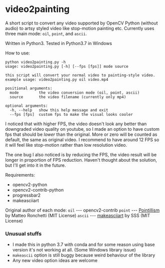 # video2painting

A short script to convert any video supported by OpenCV Python (without audio) to artsy styled video like stop-motion painting etc. Currently uses three main mode: `oil`, `point`, and `ascii`.

Written in Python3.
Tested in Python3.7 in Windows

How to use:
```
python video2painting.py -h
usage: video2painting.py [-h] [--fps [fps]] mode source

this script will convert your normal video to painting-style video. example usage: video2painting.py oil video.mp4

positional arguments:
  mode         the video conversion mode (oil, point, ascii)
  source       the video filename (currently only mp4)

optional arguments:
  -h, --help   show this help message and exit
  --fps [fps]  custom fps to make the visual looks cooler
```

I noticed that with higher FPS, the video doesn't look any better than downgraded video quality on youtube, so I made an option to have custom fps that should be *lower* than the original. More or zero will be counted as default, the same as original video. I recommend to have around 12 FPS so it will feel like stop-motion rather than low resolution video.

The one bug I also noticed is by reducing the FPS, the video result will be longer in proportion of FPS reduction. Haven't thought about the solution, but I'll get into it in the future.

Requirements:
- opencv2-python
- opencv2-contrib-python
- progressbar2
- makeasciiart

Original author of each mode:
`oil` --- opencv2-contrib
`point` --- [Pointillism](https://github.com/matteo-ronchetti/Pointillism) by Matteo Ronchetti (MIT License)
`ascii` --- [makeasciiart](https://pypi.org/project/makeasciiart/) by SSS (MIT License)

### Unusual stuffs
- I made this in python 3.7 with conda and for some reason using base version it's not working at all. (Some Windows library issue)
- `makeascii` option is still buggy because weird behaviour of the library
- Any new video option ideas are welcome